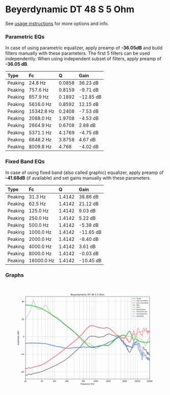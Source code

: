 # Beyerdynamic DT 48 S 5 Ohm
See [usage instructions](https://github.com/jaakkopasanen/AutoEq#usage) for more options and info.

### Parametric EQs
In case of using parametric equalizer, apply preamp of **-36.05dB** and build filters manually
with these parameters. The first 5 filters can be used independently.
When using independent subset of filters, apply preamp of **-36.05 dB**.

| Type    | Fc         |      Q | Gain      |
|:--------|:-----------|:-------|:----------|
| Peaking | 24.8 Hz    | 0.0858 | 36.23 dB  |
| Peaking | 757.6 Hz   | 0.8159 | -9.71 dB  |
| Peaking | 857.9 Hz   | 0.1892 | -12.85 dB |
| Peaking | 5616.0 Hz  | 0.8592 | 12.15 dB  |
| Peaking | 15342.8 Hz | 0.2408 | -7.53 dB  |
| Peaking | 2088.0 Hz  | 1.9708 | -4.53 dB  |
| Peaking | 2664.9 Hz  | 0.6708 | 2.88 dB   |
| Peaking | 5371.1 Hz  | 4.1769 | -4.75 dB  |
| Peaking | 6648.2 Hz  | 3.8758 | 4.67 dB   |
| Peaking | 8009.8 Hz  | 4.768  | -4.02 dB  |

### Fixed Band EQs
In case of using fixed band (also called graphic) equalizer, apply preamp of **-41.68dB**
(if available) and set gains manually with these parameters.

| Type    | Fc         |      Q | Gain      |
|:--------|:-----------|:-------|:----------|
| Peaking | 31.3 Hz    | 1.4142 | 38.86 dB  |
| Peaking | 62.5 Hz    | 1.4142 | 21.12 dB  |
| Peaking | 125.0 Hz   | 1.4142 | 9.03 dB   |
| Peaking | 250.0 Hz   | 1.4142 | 5.22 dB   |
| Peaking | 500.0 Hz   | 1.4142 | -5.38 dB  |
| Peaking | 1000.0 Hz  | 1.4142 | -11.65 dB |
| Peaking | 2000.0 Hz  | 1.4142 | -8.40 dB  |
| Peaking | 4000.0 Hz  | 1.4142 | 3.61 dB   |
| Peaking | 8000.0 Hz  | 1.4142 | -0.03 dB  |
| Peaking | 16000.0 Hz | 1.4142 | -10.45 dB |

### Graphs
![](./Beyerdynamic%20DT%2048%20S%205%20Ohm.png)